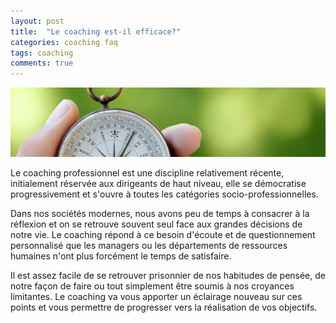 ```yaml
---
layout: post
title:  "Le coaching est-il efficace?"
categories: coaching faq
tags: coaching
comments: true
---
```

![Coaching professionnel](/assets/img/chrono.jpg)

Le coaching professionnel est une discipline relativement récente, initialement réservée aux dirigeants de haut niveau, elle se démocratise progressivement et s'ouvre à toutes les catégories socio-professionnelles.

Dans nos sociétés modernes, nous avons peu de temps à consacrer à la réflexion et on se retrouve souvent seul face aux grandes décisions de notre vie.
Le coaching répond à ce besoin d'écoute et de questionnement personnalisé que les managers ou les départements de ressources humaines n'ont plus forcément le temps de satisfaire.

Il est assez facile de se retrouver prisonnier de nos habitudes de pensée, de notre façon de faire ou tout simplement être soumis à nos croyances limitantes. Le coaching va vous apporter un éclairage nouveau sur ces points et vous permettre de progresser vers la réalisation de vos objectifs.
